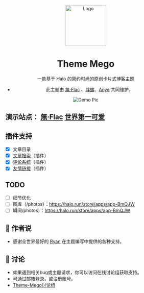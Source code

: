 <div align="center">
<p>
<img alt="Logo" src="https://parlo.cn/upload/mego-logo.png" width="128">

# Theme Mego

一款基于 Halo 的简约时尚的原创卡片式博客主题

- 此主题由 [無·Flac](https://w-flac.org.cn/) 、[胖螺](https://www.nahida.cn/)、[Anye](https://www.anye.xyz/) 共同维护。

 ![Demo Pic](https://parlo.cn/upload/demo.png)
</div>

## 演示站点： [無·Flac](https://w-flac.org.cn/?preview-theme=theme-Mego)  [世界第一可爱](https://www.nahida.cn/?preview-theme=theme-Mego)

## 插件支持

- [X] 文章目录
- [x] [文章搜索](https://github.com/halo-sigs/plugin-search-widget)（插件）
- [X] [评论系统](https://github.com/halo-sigs/plugin-comment-widget)（插件）
- [x] [友情链接](https://github.com/halo-sigs/plugin-links)（插件）

## TODO

- [ ] 细节优化  
- [ ] 图库（/photos）：<https://halo.run/store/apps/app-BmQJW>
- [ ] 瞬间/photos）：<https://halo.run/store/apps/app-BmQJW>

## 👑 作者说

- 感谢全世界最好的 [Ryan](https://ryanc.cc/) 在主题编写中提供的各种支持。

## 💬 讨论

- 如果遇到相关bug或主题请求，你可以访问在线讨论组获取支持。
- 可通过邮箱登录，或注册账号。
- [Theme-Mego讨论组](https://chat.m-imo.com/#/chat/channel/5)
